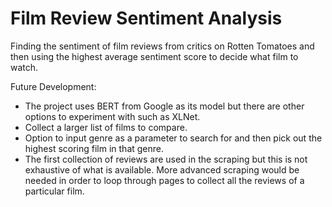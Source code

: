# Film Review Sentiment Analysis
Finding the sentiment of film reviews from critics on Rotten Tomatoes and then using the highest average sentiment score to decide what film to watch. 

Future Development: 
 - The project uses BERT from Google as its model but there are other options to experiment with such as XLNet.
 - Collect a larger list of films to compare.
 - Option to input genre as a parameter to search for and then pick out the highest scoring film in that genre.
 - The first collection of reviews are used in the scraping but this is not exhaustive of what is available. More advanced scraping would be needed in order to loop through pages to collect all the reviews of a particular film.  
